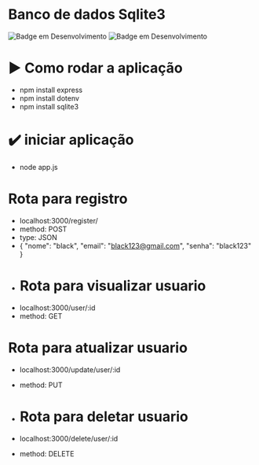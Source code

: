 # Banco de dados Sqlite3
![Badge em Desenvolvimento](http://img.shields.io/static/v1?label=NODE.JS&message=FRAMEWORK&color=blue&style=for-the-badge)
![Badge em Desenvolvimento](http://img.shields.io/static/v1?label=STATUS&message=CONCLUIDO&color=GREEN&style=for-the-badge)

# ▶️ Como rodar a aplicação 
- npm install express
- npm install dotenv
- npm install sqlite3

# ✔️ iniciar aplicação 
- node app.js

# Rota para registro
- localhost:3000/register/
- method: POST
- type: JSON
- {
	"nome": "black",
	"email": "black123@gmail.com",
	"senha": "black123"
}
- # Rota para visualizar usuario
- localhost:3000/user/:id
- method: GET

# Rota para atualizar usuario
- localhost:3000/update/user/:id
- method: PUT

- # Rota para deletar usuario
- localhost:3000/delete/user/:id
- method: DELETE
